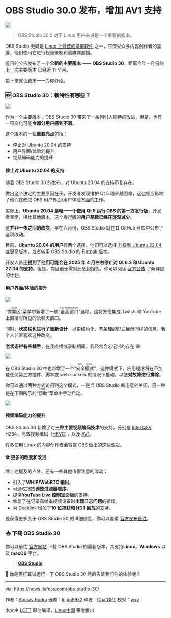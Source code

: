 [#]: subject: "OBS Studio 30.0: Linux Edition - No More Ubuntu 20.04, Yes to AV1"
[#]: via: "https://news.itsfoss.com/obs-studio-30/"
[#]: author: "Sourav Rudra https://news.itsfoss.com/author/sourav/"
[#]: collector: "lujun9972/lctt-scripts-1693450080"
[#]: translator: "ChatGPT"
[#]: reviewer: "wxy"
[#]: publisher: "wxy"
[#]: url: "https://linux.cn/article-16387-1.html"

OBS Studio 30.0 发布，增加 AV1 支持
===

![][0]

> OBS Studio 30.0 对于 Linux 用户来说是一个重要的版本。

OBS Studio 无疑是 [Linux 上最佳的录屏软件][1] 之一，它深受众多内容创作者的喜爱，他们使用它进行视频录制和流媒体直播。

近日的公告发布了一个**全新的主要版本** —— **OBS Studio 30**，距离今年一月份的 [上一次主要版本][2] 已经近 11 个月。

接下来就让我来一一为你介绍。

### 🆕 OBS Studio 30：新特性有哪些？

![][4]

作为一个主要版本，OBS Studio 30 带来了一系列引人期待的改进，但是，也有一项变化可能**令部分用户感到不满**。

这个版本的一些**重要亮点**包括：

* 停止对 Ubuntu 20.04 的支持
* 用户界面/体验的提升
* 视频编码能力的提升

#### 停止对 Ubuntu 20.04 的支持

随着 OBS Studio 30 的发布，对 Ubuntu 20.04 的支持不复存在。

做出这个决定的主要原因在于，开发者发现维护 Qt 5 越来越困难，这也相应影响了他们在改进 OBS 用户界面/用户体验方面的工作。

实际上，**Ubuntu 20.04 是唯一一个使用 Qt 5 运行 OBS 的第一方发行版**，开发者表示，相比其他版本，这个发行版的**用户基数已经在逐渐减少**。

这**并非一夜之间的改变**，早在六月份，OBS Studio 就在其 GitHub 仓库中公布了这项改动。

目前，**Ubuntu 20.04 的用户**有两个选择，他们可以选择 [升级到 Ubuntu 22.04][5] 或更高版本，或者转用 OBS Studio 的 [Flatpak 版本][6]。

开发人员还**提到了他们可能会在 2025 年 4 月左右停止对 Qt 6.2 和 Ubuntu 22.04 的支持**。但是，你目前无需对此感到担忧。你可以阅读 [官方公告][7] 了解详细的计划。

#### 用户界面/体验的提升

![][8]

“<ruby>停靠区<rt>Docks</rt></ruby>”菜单中新增了一项“<ruby>全高窗口<rt>Full-Height docks</rt></ruby>”选项，这将方便集成 Twitch 和 YouTube 上直播时所见的长聊天窗口。

同时，**状态栏也进行了重新设计**，以更结构化、有条理的形式展示同样的信息，我个人非常喜欢这种改变。

**老状态栏有些棘手**，在我直播或录制期间，我经常会忘记它的存在 😆

![][9]

在 OBS Studio 30 中也新增了一个“<ruby>安全模式<rt>Safe Mode</rt></ruby>”，这种模式下，应用程序将在不加载任何第三方插件、脚本或 web sockets 的情况下启动，以便**对故障进行排除**。

你可以通过两种方式访问到这个模式，一是当 OBS Studio 断电意外关闭，另一种是在下图所示的“<ruby>帮助<rt>Help</rt></ruby>”菜单中手动启动。

![][10]

#### 视频编码能力的提升

OBS Studio 30 新增了对**三种主要视频编码技术**的支持，分别是 [Intel QSV][11] H264，高效视频编码（[HEVC][12]），以及 [AV1][13]。

许多使用 Linux 的内容创作者会赞赏 OBS 做出的这些改进。

#### 🛠️ 更多的改变和改进

除上述提及的点外，还有一些其他值得注意的改动：

* 引入了**WHIP/WebRTC 输出**。
* 可通过拖拽**调整过滤器顺序**。
* 提供**YouTube Live 控制室面板**的支持。
* 修复了在记录高帧率视频设备时**出现日志问题**的错误。
* 为 [Decklink][14] 增加了**10 位捕获和 HDR 回放**的支持。

要获得更多关于 OBS Studio 30 的详细信息，你可以查看 [官方发布备注][15]。

### 📥 下载 OBS Studio 30

你可以前往 [官方网站][16] 下载 OBS Studio 的最新版本，其支持**Linux**，**Windows** 以及 **macOS** 平台。

> **[OBS Studio][16]**

💬 你是否打算试运行一下 OBS Studio 30 然后告诉我们你的体验呢？

--------------------------------------------------------------------------------

via: https://news.itsfoss.com/obs-studio-30/

作者：[Sourav Rudra][a]
选题：[lujun9972][b]
译者：[ChatGPT](https://linux.cn/lctt/ChatGPT)
校对：[wxy](https://github.com/wxy)

本文由 [LCTT](https://github.com/LCTT/TranslateProject) 原创编译，[Linux中国](https://linux.cn/) 荣誉推出

[a]: https://news.itsfoss.com/author/sourav/
[b]: https://github.com/lujun9972
[1]: https://itsfoss.com/best-linux-screen-recorders/
[2]: https://news.itsfoss.com/obs-studio-29-release/
[3]: https://itsfoss.com/content/images/size/w256h256/2022/12/android-chrome-192x192.png
[4]: https://news.itsfoss.com/content/images/2023/11/OBS_Studio_30_1.png
[5]: https://itsfoss.com/upgrade-ubuntu-version/
[6]: https://flathub.org/apps/com.obsproject.Studio
[7]: https://github.com/obsproject/obs-studio/discussions/9055
[8]: https://news.itsfoss.com/content/images/2023/11/OBS_Studio_30_2-3.png
[9]: https://news.itsfoss.com/content/images/2023/11/OBS_Studio_30_3.png
[10]: https://news.itsfoss.com/content/images/2023/11/OBS_Studio_30_4.png
[11]: https://en.wikipedia.org/wiki/Intel_Quick_Sync_Video
[12]: https://en.wikipedia.org/wiki/High_Efficiency_Video_Coding
[13]: https://en.wikipedia.org/wiki/AV1
[14]: https://www.blackmagicdesign.com/in/products/decklink
[15]: https://github.com/obsproject/obs-studio/releases/tag/30.0.0
[16]: https://obsproject.com/
[0]: https://img.linux.net.cn/data/attachment/album/202311/16/151643x7ppos30qo79oj31.jpg